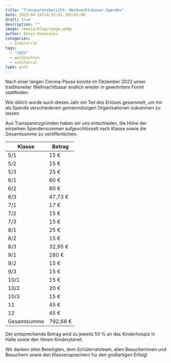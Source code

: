 ```yaml
---
title: "Transparenzbericht: Weihnachtsbasar-Spenden"
date: 2023-04-24T14:52:41.185+02:00
draft: true
description: ""
image: /media/blog/image.webp
author: Denys Konovalov
categories:
  - Schülerrat
tags:
  - "2022"
  - weihnachten
  - schülerrat
type: post
---
```

Nach einer langen Corona-Pause konnte im Dezember 2022 unser traditioneller Weihnachtbasar endlich wieder in gewohntem Formt stattfinden.

Wie üblich wurde auch dieses Jahr ein Teil des Erlöses gesammelt, um ihn als Spende verschiedenen gemeinnützigen Organisationen zukommen zu lassen.

Aus Transparenzgründen haben wir uns entschieden, die Höhe der einzelnen Spendensummen aufgeschlüsselt nach Klasse sowie die Gesamtsumme zu veröffentlichen.

|Klasse|Betrag|
|---|---|
|5/1|15 €|
|5/2|15 €|
|5/3|25 €|
|6/1|60 €|
|6/2|60 €|
|6/3|47,73 €|
|7/1|17 €|
|7/2|15 €|
|7/3|15 €|
|8/1|25 €|
|8/2|15 €|
|8/3|32,95 €|
|9/1|280 €|
|9/2|15 €|
|9/3|15 €|
|10/1|15 €|
|10/2|20 €|
|10/3|15 €|
|11|45 €|
|12|45 €|
|Gesamtsumme|792,68 €|

Der entsprechende Betrag wird zu jeweils 50 % an das Kinderhospiz in Halle sowie den Verein Kinderplanet.

Wir danken allen Beteiligten, dem Schülerratsteam, allen Besucherinnen und Besuchern sowie den Klassensprechern für den großartigen Erfolg!
